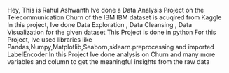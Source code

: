 Hey, This is Rahul Ashwanth 
Ive done a Data Analysis Project on the Telecommunication Churn of the IBM
IBM dataset is acuqired from Kaggle
In this project, Ive done Data Exploration , Data Cleansing , Data Visualization for the given dataset
This Project is done in python 
For this Project, Ive used libraries like Pandas,Numpy,Matplotlib,Seaborn,sklearn.preprocessing and imported LabelEncoder
In this Project Ive done analysis on Churn and many more variables and column to get the meaningful insights from the raw data
